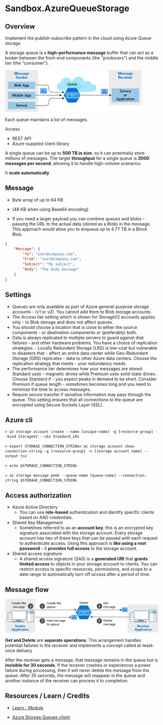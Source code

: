 # Sandbox.AzureQueueStorage


## Overview

Implement the publish-subscribe pattern in the cloud using Azure Queue storage

A storage queue is a __high-performance message__ buffer that can act as a broker between the front-end components (the "producers") and the middle tier (the "consumer").

![](./Assets/queue-overview.png)

Each queue maintains a list of messages.

Access
- REST API
- Azure-supplied client library

A single queue can be up to __500 TB in size__, so it can potentially store millions of messages. The target __throughput__ for a single queue is __2000 messages per second__, allowing it to handle high-volume scenarios.

It __scale automatically__


## Message
- Byte array of up to 64 KB

- (48 KB when using Base64 encoding)

- If you need a larger payload you can combine queues and blobs – passing the URL to the actual data (stored as a Blob) in the message. This approach would allow you to enqueue up to 4.77 TB in a Block Blob.

```json
{
    "Message": {
        "To": "user@company.com",
        "From": "user@company.com",
        "Subject": "My subject",
        "Body": "The body message"
    }
}
```


## Settings

- Queues are only available as part of Azure general-purpose storage accounts - (v1 or v2). You cannot add them to Blob storage accounts.
- The Access tier setting which is shown for StorageV2 accounts applies only - to Blob storage and does not affect queues.
- You should choose a location that is close to either the source components - or destination components or (preferably) both.
- Data is always replicated to multiple servers to guard against disk failures - and other hardware problems. You have a choice of replication strategies: - Locally Redundant Storage (LRS) is low-cost but vulnerable to disasters that - affect an entire data center while Geo-Redundant Storage (GRS) replicates - data to other Azure data centers. Choose the replication strategy that meets - your redundancy needs.
- The performance tier determines how your messages are stored: Standard uses - magnetic drives while Premium uses solid-state drives. Choose Standard if - you expect peaks in demand to be short. Consider Premium if queue length - sometimes becomes long and you need to minimize the time to access messages.
- Require secure transfer if sensitive information may pass through the queue. This setting ensures that all connections to the queue are encrypted using Secure Sockets Layer (SSL).



## Azure cli

```bh
> az storage account create --name [unique-name] -g [resource-group] --kind StorageV2 --sku Standard_LRS

> export STORAGE_CONNECTION_STRING=`az storage account show-connection-string -g [resource-group] -n [storage account name] --output tsv`

> echo $STORAGE_CONNECTION_STRING

> az storage message peek --queue-name [queue-name] --connection-string $STORAGE_CONNECTION_STRING
```



## Access authorization

- Azure Active Directory
  - You can use __role-based__ authentication and identify specific clients based on AAD credentials.
- Shared Key Management
  - Sometimes referred to as an __account key__, this is an encrypted key signature associated with the storage account. Every storage account has two of these keys that can be passed with each request to authenticate access. Using this approach is __like using a root password__ - it __provides full access__ to the storage account.
- Shared access signature
  - A shared access signature (SAS) is a __generated URI__ that __grants limited access__ to objects in your storage account to clients. You can restrict access to specific resources, permissions, and scope to a date range to automatically turn off access after a period of time.



## Message flow

![](./Assets/message-flow.png)

__Get and Delete__ are __separate operations__. This arrangement handles potential failures in the receiver and implements a concept called at-least-once delivery

After the receiver gets a message, that message remains in the queue but is __invisible for 30 seconds__. If the receiver crashes or experiences a power failure during processing, then it will never delete the message from the queue. After 30 seconds, the message will reappear in the queue and another instance of the receiver can process it to completion.



## Resources / Learn / Credits

- [Learn - Module](https://docs.microsoft.com/en-us/learn/modules/communicate-between-apps-with-azure-queue-storage/1-introduction)

- [Azure Storage Queues client](https://docs.microsoft.com/en-us/dotnet/api/overview/azure/storage.queues-readme)